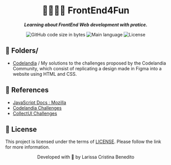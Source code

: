 <h1 align="center">
 👩🏿‍💻🎨 FrontEnd4Fun
</h1>

<p align="center">
	<b><i> Learning about FrontEnd Web development with pratice. </i></b><br>
</p>

<p align="center">
	<img alt="GitHub code size in bytes" src="https://img.shields.io/github/languages/code-size/mewmewdevart/FrontEnd4Fun?color=6272a4" />
	<img alt="Main language" src="https://img.shields.io/github/languages/top/mewmewdevart/FrontEnd4Fun?color=6272a4"/>
	<img alt="License" src="https://img.shields.io/github/license/mewmewdevart/FrontEnd4Fun?color=6272a4"/>
</p>

## 📁 Folders/
- [Codelandia](Codelandia) / My solutions to the challenges proposed by the Codelandia Community, which consist of replicating a design made in Figma into a website using HTML and CSS.

## 🔗 References
- [JavaScript Docs : Mozilla](https://developer.mozilla.org/en-US/docs/Web/JavaScript)
- [Codelandia Challenges](https://discord.com/invite/QevDJqCzaY)
- [CollectUI Challenges](https://collectui.com/)

## 📜  License
This project is licensed under the terms of [LICENSE](LICENSE). Please follow the link for more information.<br> 

<p align="center"> Developed with 💜 by Larissa Cristina Benedito </p>
